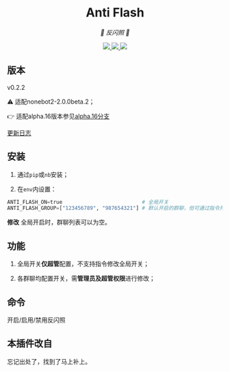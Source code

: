 <div align="center">

# Anti Flash

<!-- prettier-ignore-start -->
<!-- markdownlint-disable-next-line MD036 -->
_🎇 反闪照 🎇_
<!-- prettier-ignore-end -->

</div>
<p align="center">
  
  <a href="https://github.com/MinatoAquaCrews/nonebot_plugin_antiflash/blob/beta/LICENSE">
    <img src="https://img.shields.io/badge/license-MIT-informational">
  </a>
  
  <a href="https://github.com/nonebot/nonebot2">
    <img src="https://img.shields.io/badge/nonebot2-2.0.0beta.2-green">
  </a>
  
  <a href="">
    <img src="https://img.shields.io/badge/release-v0.2.2-orange">
  </a>
  
</p>

</p>

## 版本

v0.2.2

⚠ 适配nonebot2-2.0.0beta.2；

👉 适配alpha.16版本参见[alpha.16分支](https://github.com/MinatoAquaCrews/nonebot_plugin_antiflash/tree/alpha.16)

[更新日志](https://github.com/MinatoAquaCrews/nonebot_plugin_antiflash/releases/tag/v0.2.2)

## 安装

1. 通过`pip`或`nb`安装；

2. 在`env`内设置：

```python
ANTI_FLASH_ON=true                          # 全局开关
ANTI_FLASH_GROUP=["123456789", "987654321"] # 默认开启的群聊，但可通过指令开关
```

**修改** 全局开启时，群聊列表可以为空。

## 功能

1. 全局开关**仅超管**配置，不支持指令修改全局开关；

2. 各群聊均配置开关，需**管理员及超管权限**进行修改；

## 命令

开启/启用/禁用反闪照

## 本插件改自

忘记出处了，找到了马上补上。
